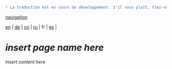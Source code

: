 ```diff
! La traduction est en cours de développement. S'il vous plaît, fiez-vous à la version originale en anglais. 
```

[navigation](https://github.com/syncloud/docs/blob/master/fr/index.md)

[en](https://github.com/syncloud/platform/wiki/Accounts) | 
[de](https://github.com/syncloud/docs/blob/master/de/content/Accounts.md) | 
[cn](https://github.com/syncloud/docs/blob/master/cn/content/Accounts.md) | 
[ru](https://github.com/syncloud/docs/blob/master/ru/content/Accounts.md) | 
fr | 
[es](https://github.com/syncloud/docs/blob/master/es/content/Accounts.md) | 

# *insert page name here*

*insert content here*
